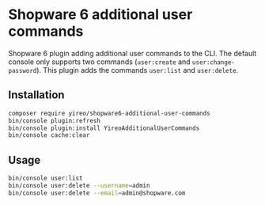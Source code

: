 # Shopware 6 additional user commands
Shopware 6 plugin adding additional user commands to the CLI. The default console only supports two commands (`user:create` and `user:change-password`). This plugin adds the commands `user:list` and `user:delete`.

## Installation
```bash
composer require yireo/shopware6-additional-user-commands
bin/console plugin:refresh
bin/console plugin:install YireoAdditionalUserCommands
bin/console cache:clear
```

## Usage
```bash
bin/console user:list
bin/console user:delete --username=admin
bin/console user:delete --email=admin@shopware.com
```

